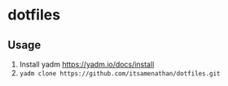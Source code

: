 # dotfiles

## Usage
1. Install yadm <https://yadm.io/docs/install>
1. `yadm clone https://github.com/itsamenathan/dotfiles.git`
